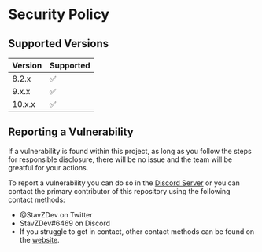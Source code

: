 # Security Policy

## Supported Versions
| Version | Supported          |
| ------- | ------------------ |
| 8.2.x   | :white_check_mark: |
| 9.x.x   | :white_check_mark: |
| 10.x.x  | :white_check_mark: |

## Reporting a Vulnerability

If a vulnerability is found within this project, as long as you follow the steps for responsible disclosure, there will be no issue and the team will be greatful for your actions.

To report a vulnerability you can do so in the [Discord Server](https://discord.gg/NSEBNMM) or you can contact the primary contributor of this repository using the following contact methods:
- @StavZDev on Twitter
- StavZDev#6469 on Discord
- If you struggle to get in contact, other contact methods can be found on the [website](https://stavzdev.me/).